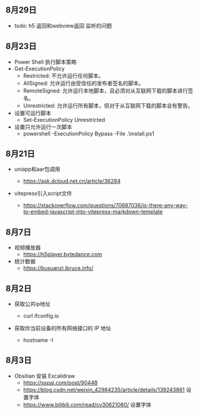 ## 8月29日
- todo: h5 返回和webview返回 监听的问题
## 8月23日
- Power Shell 执行脚本策略
- Get-ExecutionPolicy
  - Restricted: 不允许运行任何脚本。
  - AllSigned: 允许运行由受信任的发布者签名的脚本。
  - RemoteSigned: 允许运行本地脚本，且必须对从互联网下载的脚本进行签名。
  - Unrestricted: 允许运行所有脚本，但对于从互联网下载的脚本会有警告。
- 设置可运行脚本
  - Set-ExecutionPolicy Unrestricted
- 设置只允许运行一次脚本
  - powershell -ExecutionPolicy Bypass -File .\install.ps1
## 8月21日
- uniapp和aar包调用
  - https://ask.dcloud.net.cn/article/36284
  
- vitepress引入script文件
  - https://stackoverflow.com/questions/70687036/is-there-any-way-to-embed-javascript-into-vitepress-markdown-template
## 8月7日
- 视频播放器
  - https://h5player.bytedance.com
- 统计数据
  - https://busuanzi.ibruce.info/
## 8月2日
- 获取公共ip地址
  - curl ifconfig.io

- 获取你当前设备的所有网络接口的 IP 地址
  - hostname -I

## 8月3日
- Obsitian 安装 Excalidraw
  - https://sspai.com/post/90448
  - https://blog.csdn.net/weixin_42984235/article/details/139243861 设置字体
  - https://www.bilibili.com/read/cv30621060/ 设置字体